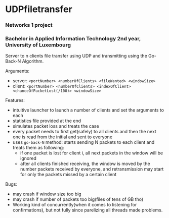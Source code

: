 # UDPfiletransfer

### Networks 1 project
### Bachelor in Applied Information Technology 2nd year, University of Luxembourg

Server to n clients file transfer using UDP and transmitting using the Go-Back-N Algorithm.


Arguments:

- server: `<portNumber> <numberOfClients> <fileWanted> <windowSize>`
- client: `<portNumber> <numberOfClients> <indexOfClient> <chanceOfPacketLost(/100)> <windowSize>`

Features:
* intuitive launcher to launch a number of clients and set the arguments to each
* statistics file provided at the end 
* simulates packet loss and treats the case
* every packet needs to first get(safely) to all clients and then the next one is read from the initial and sent to everyone
* uses `go-back-N` method: starts sending N packets to each client and treats them as following:
   - if one packet is lost for client i, all next packets in the window will be ignored
   - after all clients finished receiving, the window is moved by the number packets received by everyone, and retransmission may start for only the packets missed by a certain client
   
 Bugs:
 
 * may crash if window size too big
 * may crash if number of packets too big(files of tens of GB tho)
 * Working kind of concurrently(when it comes to listening for confirmations), but not fully since parelizing all threads made problems. 
  
